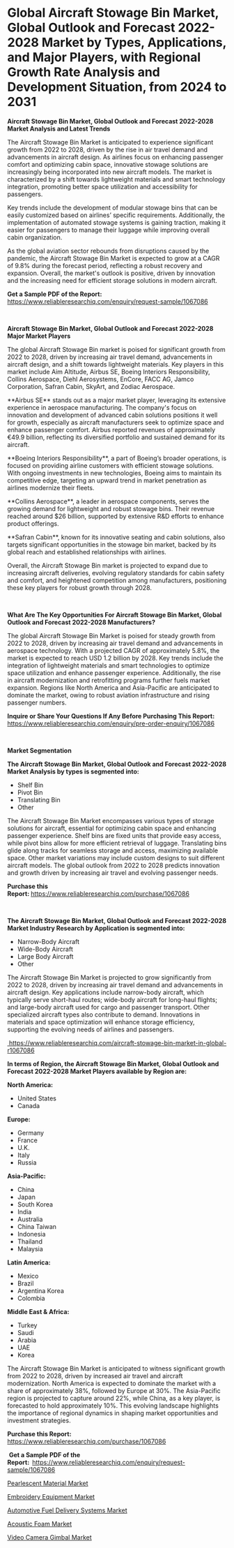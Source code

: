 <p><h1>Global Aircraft Stowage Bin Market, Global Outlook and Forecast 2022-2028 Market by Types, Applications, and Major Players, with Regional Growth Rate Analysis and Development Situation, from 2024 to 2031</h1></p><p><strong>Aircraft Stowage Bin Market, Global Outlook and Forecast 2022-2028 Market Analysis and Latest Trends</strong></p>
<p><p>The Aircraft Stowage Bin Market is anticipated to experience significant growth from 2022 to 2028, driven by the rise in air travel demand and advancements in aircraft design. As airlines focus on enhancing passenger comfort and optimizing cabin space, innovative stowage solutions are increasingly being incorporated into new aircraft models. The market is characterized by a shift towards lightweight materials and smart technology integration, promoting better space utilization and accessibility for passengers. </p><p>Key trends include the development of modular stowage bins that can be easily customized based on airlines’ specific requirements. Additionally, the implementation of automated stowage systems is gaining traction, making it easier for passengers to manage their luggage while improving overall cabin organization. </p><p>As the global aviation sector rebounds from disruptions caused by the pandemic, the Aircraft Stowage Bin Market is expected to grow at a CAGR of 9.8% during the forecast period, reflecting a robust recovery and expansion. Overall, the market's outlook is positive, driven by innovation and the increasing need for efficient storage solutions in modern aircraft.</p></p>
<p><strong>Get a Sample PDF of the Report:&nbsp;</strong> <a href="https://www.reliableresearchiq.com/enquiry/request-sample/1067086">https://www.reliableresearchiq.com/enquiry/request-sample/1067086</a></p>
<p>&nbsp;</p>
<p><strong>Aircraft Stowage Bin Market, Global Outlook and Forecast 2022-2028 Major Market Players</strong></p>
<p><p>The global Aircraft Stowage Bin market is poised for significant growth from 2022 to 2028, driven by increasing air travel demand, advancements in aircraft design, and a shift towards lightweight materials. Key players in this market include Aim Altitude, Airbus SE, Boeing Interiors Responsibility, Collins Aerospace, Diehl Aerosystems, EnCore, FACC AG, Jamco Corporation, Safran Cabin, SkyArt, and Zodiac Aerospace.</p><p>**Airbus SE** stands out as a major market player, leveraging its extensive experience in aerospace manufacturing. The company's focus on innovation and development of advanced cabin solutions positions it well for growth, especially as aircraft manufacturers seek to optimize space and enhance passenger comfort. Airbus reported revenues of approximately €49.9 billion, reflecting its diversified portfolio and sustained demand for its aircraft.</p><p>**Boeing Interiors Responsibility**, a part of Boeing’s broader operations, is focused on providing airline customers with efficient stowage solutions. With ongoing investments in new technologies, Boeing aims to maintain its competitive edge, targeting an upward trend in market penetration as airlines modernize their fleets.</p><p>**Collins Aerospace**, a leader in aerospace components, serves the growing demand for lightweight and robust stowage bins. Their revenue reached around $26 billion, supported by extensive R&D efforts to enhance product offerings.</p><p>**Safran Cabin**, known for its innovative seating and cabin solutions, also targets significant opportunities in the stowage bin market, backed by its global reach and established relationships with airlines.</p><p>Overall, the Aircraft Stowage Bin market is projected to expand due to increasing aircraft deliveries, evolving regulatory standards for cabin safety and comfort, and heightened competition among manufacturers, positioning these key players for robust growth through 2028.</p></p>
<p>&nbsp;</p>
<p><strong>What Are The Key Opportunities For Aircraft Stowage Bin Market, Global Outlook and Forecast 2022-2028 Manufacturers?</strong></p>
<p><p>The global Aircraft Stowage Bin Market is poised for steady growth from 2022 to 2028, driven by increasing air travel demand and advancements in aerospace technology. With a projected CAGR of approximately 5.8%, the market is expected to reach USD 1.2 billion by 2028. Key trends include the integration of lightweight materials and smart technologies to optimize space utilization and enhance passenger experience. Additionally, the rise in aircraft modernization and retrofitting programs further fuels market expansion. Regions like North America and Asia-Pacific are anticipated to dominate the market, owing to robust aviation infrastructure and rising passenger numbers.</p></p>
<p><strong>Inquire or Share Your Questions If Any Before Purchasing This Report:</strong> <a href="https://www.reliableresearchiq.com/enquiry/pre-order-enquiry/1067086">https://www.reliableresearchiq.com/enquiry/pre-order-enquiry/1067086</a></p>
<p>&nbsp;</p>
<p><strong>Market Segmentation</strong></p>
<p><strong>The Aircraft Stowage Bin Market, Global Outlook and Forecast 2022-2028 Market Analysis by types is segmented into:</strong></p>
<p><ul><li>Shelf Bin</li><li>Pivot Bin</li><li>Translating Bin</li><li>Other</li></ul></p>
<p><p>The Aircraft Stowage Bin Market encompasses various types of storage solutions for aircraft, essential for optimizing cabin space and enhancing passenger experience. Shelf bins are fixed units that provide easy access, while pivot bins allow for more efficient retrieval of luggage. Translating bins glide along tracks for seamless storage and access, maximizing available space. Other market variations may include custom designs to suit different aircraft models. The global outlook from 2022 to 2028 predicts innovation and growth driven by increasing air travel and evolving passenger needs.</p></p>
<p><strong>Purchase this Report:&nbsp;</strong><a href="https://www.reliableresearchiq.com/purchase/1067086">https://www.reliableresearchiq.com/purchase/1067086</a></p>
<p>&nbsp;</p>
<p><strong>The Aircraft Stowage Bin Market, Global Outlook and Forecast 2022-2028 Market Industry Research by Application is segmented into:</strong></p>
<p><ul><li>Narrow-Body Aircraft</li><li>Wide-Body Aircraft</li><li>Large Body Aircraft</li><li>Other</li></ul></p>
<p><p>The Aircraft Stowage Bin Market is projected to grow significantly from 2022 to 2028, driven by increasing air travel demand and advancements in aircraft design. Key applications include narrow-body aircraft, which typically serve short-haul routes; wide-body aircraft for long-haul flights; and large-body aircraft used for cargo and passenger transport. Other specialized aircraft types also contribute to demand. Innovations in materials and space optimization will enhance storage efficiency, supporting the evolving needs of airlines and passengers.</p></p>
<p><a href="https://www.reliableresearchiq.com/aircraft-stowage-bin-market-in-global-r1067086">&nbsp;https://www.reliableresearchiq.com/aircraft-stowage-bin-market-in-global-r1067086</a></p>
<p><strong>In terms of Region, the Aircraft Stowage Bin Market, Global Outlook and Forecast 2022-2028 Market Players available by Region are:</strong></p>
<p>
    <p> <strong> North America: </strong>
        <ul>
            <li>United States</li>
            <li>Canada</li>
        </ul>
        </p> 
    <p> <strong> Europe: </strong>
        <ul>
            <li>Germany</li>
            <li>France</li>
            <li>U.K.</li>
            <li>Italy</li>
            <li>Russia</li>
        </ul>
        </p> 
    <p> <strong> Asia-Pacific: </strong>
        <ul>
            <li>China</li>
            <li>Japan</li>
            <li>South Korea</li>
            <li>India</li>
            <li>Australia</li>
            <li>China Taiwan</li>
            <li>Indonesia</li>
            <li>Thailand</li>
            <li>Malaysia</li>
        </ul>
        </p> 
    <p> <strong> Latin America: </strong>
        <ul>
            <li>Mexico</li>
            <li>Brazil</li>
            <li>Argentina Korea</li>
            <li>Colombia</li>
        </ul>
        </p> 
    <p> <strong> Middle East & Africa: </strong>
        <ul>
            <li>Turkey</li>
            <li>Saudi</li>
            <li>Arabia</li>
            <li>UAE</li>
            <li>Korea</li>
        </ul>
    </p>
    </p>
<p><p>The Aircraft Stowage Bin Market is anticipated to witness significant growth from 2022 to 2028, driven by increased air travel and aircraft modernization. North America is expected to dominate the market with a share of approximately 38%, followed by Europe at 30%. The Asia-Pacific region is projected to capture around 22%, while China, as a key player, is forecasted to hold approximately 10%. This evolving landscape highlights the importance of regional dynamics in shaping market opportunities and investment strategies.</p></p>
<p><strong>Purchase this Report: </strong><a href="https://www.reliableresearchiq.com/purchase/1067086">https://www.reliableresearchiq.com/purchase/1067086</a></p>
<p>&nbsp;<strong>Get a Sample PDF of the Report:&nbsp;&nbsp;</strong><a href="https://www.reliableresearchiq.com/enquiry/request-sample/1067086">https://www.reliableresearchiq.com/enquiry/request-sample/1067086</a></p>
<p><strong></strong></p>
<p><p><a href="https://medium.com/@jennettebus9u8/global-pearlescent-material-market-analysis-trends-forecasts-and-growth-opportunities-faae0d600a18">Pearlescent Material Market</a></p><p><a href="https://www.linkedin.com/pulse/in-depth-analysis-global-embroidery-equipment-market-scope-its-yzmwf?trackingId=0tS45ciZSUmA%2FduOoDVygw%3D%3D">Embroidery Equipment Market</a></p><p><a href="https://www.linkedin.com/pulse/why-should-you-invest-automotive-fuel-delivery-systems-mccxc?trackingId=Wq%2BztarGT3iZTuB0YhzJVg%3D%3D">Automotive Fuel Delivery Systems Market</a></p><p><a href="https://issuu.com/reportprime-2/docs/acoustic-foam-market-size-2030.pptx_e0c964db9a02f1">Acoustic Foam Market</a></p><p><a href="https://medium.com/@ransomohns1948/the-video-camera-gimbal-market-prioritizes-cost-control-and-efficiency-enhancement-c7fe0f77017f">Video Camera Gimbal Market</a></p></p>